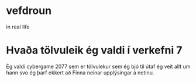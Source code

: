 # vefdroun

in real life

# Hvaða tölvuleik ég valdi í verkefni 7

Ég valdi cybergame 2077 sem er tölvulekur sem ég bjó til
útaf ég veit allt um hann svo ég þarf ekkert að 
Finna neinar upplýsingar á netinu.
